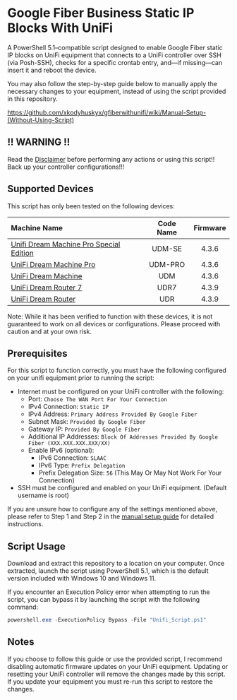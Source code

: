 # Google Fiber Business Static IP Blocks With UniFi
A PowerShell 5.1–compatible script designed to enable Google Fiber static IP blocks on UniFi equipment that connects to a UniFi controller over SSH (via Posh-SSH), checks for a specific crontab entry, and—if missing—can insert it and reboot the device.

You may also follow the step-by-step guide below to manually apply the necessary changes to your equipment, instead of using the script provided in this repository.

https://github.com/xkodyhuskyx/gfiberwithunifi/wiki/Manual-Setup-(Without-Using-Script)

## !! WARNING !!
Read the [Disclaimer](https://github.com/xkodyhuskyx/gfiberwithunifi/blob/main/DISCLAIMER.md) before performing any actions or using this script!! Back up your controller configurations!!!

## Supported Devices
This script has only been tested on the following devices:

| Machine Name | Code Name | Firmware |
| :--- | :---: | :---: |
| [Unifi Dream Machine Pro Special Edition](https://store.ui.com/products/udm-se?ref_id=github) | UDM-SE | 4.3.6 |
| [UniFi Dream Machine Pro](https://store.ui.com/products/udm-pro) | UDM-PRO | 4.3.6 |
| [UniFi Dream Machine](https://store.ui.com/products/udm) | UDM | 4.3.6 |
| [UniFi Dream Router 7](https://store.ui.com/products/udr7) | UDR7 | 4.3.9 |
| [UniFi Dream Router](https://store.ui.com/products/udr) | UDR | 4.3.9 |


Note: While it has been verified to function with these devices, it is not guaranteed to work on all devices or configurations. Please proceed with caution and at your own risk.

## Prerequisites
For this script to function correctly, you must have the following configured on your unifi equipment prior to running the script:

- Internet must be configured on your UniFi controller with the following:
  - Port: `Choose The WAN Port For Your Connection`
  - IPv4 Connection: `Static IP`
  - IPv4 Address: `Primary Address Provided By Google Fiber`
  - Subnet Mask: `Provided By Google Fiber`
  - Gateway IP: `Provided By Google Fiber`
  - Additional IP Addresses: `Block Of Addresses Provided By Google Fiber (XXX.XXX.XXX.XXX/XX)`
  - Enable IPv6 (optional):
    - IPv6 Connection: `SLAAC`
    - IPv6 Type: `Prefix Delegation`
    - Prefix Delegation Size: `56` (This May Or May Not Work For Your Connection)
- SSH must be configured and enabled on your UniFi equipment. (Default username is root)

If you are unsure how to configure any of the settings mentioned above, please refer to Step 1 and Step 2 in the [manual setup guide](https://github.com/xkodyhuskyx/gfiberwithunifi/wiki/Manual-Setup-(Without-Using-Script)) for detailed instructions.

## Script Usage

Download and extract this repository to a location on your computer. Once extracted, launch the script using PowerShell 5.1, which is the default version included with Windows 10 and Windows 11.

If you encounter an Execution Policy error when attempting to run the script, you can bypass it by launching the script with the following command:

```powershell
powershell.exe -ExecutionPolicy Bypass -File "Unifi_Script.ps1"
```

## Notes

If you choose to follow this guide or use the provided script, I recommend disabling automatic firmware updates on your UniFi equipment. Updating or resetting your UniFi controller will remove the changes made by this script. If you update your equipment you must re-run this script to restore the changes.

